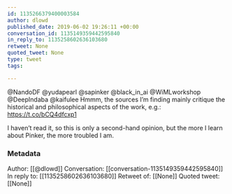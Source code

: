 ```yaml
---
id: 1135266379400003584
author: dlowd
published_date: 2019-06-02 19:26:11 +00:00
conversation_id: 1135149359442595840
in_reply_to: 1135258602636103680
retweet: None
quoted_tweet: None
type: tweet
tags:

---
```


@NandoDF @yudapearl @sapinker @black_in_ai @WiMLworkshop @DeepIndaba @kaifulee Hmmm, the sources I’m finding mainly critique the historical and philosophical aspects of the work, e.g.: https://t.co/bCQ4dfcxp1

I haven’t read it, so this is only a second-hand opinion, but the more I learn about Pinker, the more troubled I am.

### Metadata

Author: [[@dlowd]]
Conversation: [[conversation-1135149359442595840]]
In reply to: [[1135258602636103680]]
Retweet of: [[None]]
Quoted tweet: [[None]]
